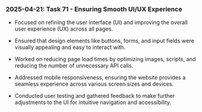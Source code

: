### 2025-04-21: Task 71 - Ensuring Smooth UI/UX Experience

* Focused on refining the user interface (UI) and improving the overall user experience (UX) across all pages.

* Ensured that design elements like buttons, forms, and input fields were visually appealing and easy to interact with.

* Worked on reducing page load times by optimizing images, scripts, and reducing the number of unnecessary API calls.

* Addressed mobile responsiveness, ensuring the website provides a seamless experience across various screen sizes and devices.

* Conducted user testing and gathered feedback to make further adjustments to the UI for intuitive navigation and accessibility.

